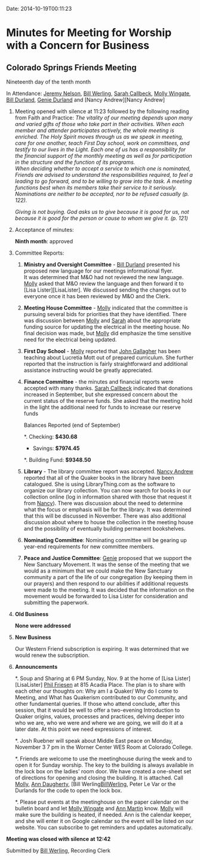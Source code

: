 Date: 2014-10-19T00:11:23


[AnnDaugherty]: /Friends/AnnDaugherty
[AnnGrantMartin]: /Friends/AnnGrantMartin
[BillWerling]: /Friends/BillWerling
[BillDurland]: /Friends/BillDurland
[GenieDurland]: /Friends/GenieDurland
[JeremyNelson]: /Friends/JeremyNelson
[JohnGallagher]: /Friends/JohnGallagher
[NancyAndrew]: /Friends/NancyAndrew
[MollyWingate]: /Friends/MollyWingate
[PhilFriesen]: /Friends/PhilFriesen
[SarahCallbeck]: /Friends/SarahCallbeck

# Minutes for Meeting for Worship with a Concern for Business

## Colorado Springs Friends Meeting

Nineteenth day of the tenth month

In Attendance: [Jeremy Nelson][JeremyNelson], [Bill Werling][BillWerling], 
[Sarah Callbeck][SarahCallbeck], [Molly Wingate][MollyWingate], [Bill Durland][BillDurland], 
[Genie Durland][GenieDurland] and [Nancy Andrew][Nancy Andrew]

1.  Meeting opened with silence at 11:23 followed by the following reading from Faith and
    Practice: *The vitality of our meeting depends upon many and varied gifts of those who 
    take part in their activities. When each member and attender participates actively, the 
    whole meeting is enriched.  The Holy Spirit moves through us as we speak in meeting, 
    care for one another, teach First Day school, work on committees, and testify to our lives 
    in the Light. Each one of us has a responsibility for the financial support of the monthly 
    meeting as well as for participation in the structure and the function of its programs.  
    When deciding whether to accept a service to which one is nominated, Friends are 
    advised to understand the responsibilities required, to feel a leading to go forward, and 
    to be willing to grow into the task. A meeting functions best when its members take their 
    service to it seriously. Nominations are neither to be accepted, nor to be refused casually 
    (p. 122).*

    *Giving is not buying. God asks us to give because it is good for us, not because it is good
    for the person or cause to whom we give it. (p. 121)*

2.  Acceptance of minutes:

    **Ninth month**: approved


3.  Committee Reports:

    1.  **Ministry and Oversight Committee** - [Bill Durland][BillDurland] 
        presented his proposed new language for our meetings informational flyer.  
        It was determined that M&O had not reviewed the new language.  [Molly][MollyWingate] asked 
        that M&O review the language and then forward it to [Lisa Lister][LisaLister].  We 
        discussed sending the changes out to everyone once it has been reviewed by 
        M&O and the Clerk.

    2.  **Meeting House Committee** - [Molly][MollyWingate] indicated that the committee 
        is pursuing several bids for priorities that they have identified.  There was 
        discussion between [Molly][MollyWingate] and [Sarah][SarahCallbeck] about the 
        appropriate funding source for updating the electrical in the meeting house.  No 
        final decision was made, but [Molly][MollyWingate] did emphasize the time sensitive 
        need for the electrical being updated.

    3.  **First Day School** - [Molly][MollyWingate] reported that [John Gallagher][JohnGallagher] 
        has been teaching about Lucretia Mott out of prepared curriculum.  She further reported 
        that the instruction is fairly straightforward and additional assistance instructing would be 
        greatly appreciated.

    4.  **Finance Committee** - the minutes and financial reports were accepted with many
        thanks. [Sarah Callbeck][SarahCallbeck] indicated that donations increased in September, but she 
        expressed concern about the current status of the reserve funds.  She asked that 
        the meeting hold in the light the additional need for funds to increase our reserve 
        funds

        Balances Reported (end of September)

        *.  Checking: **$430.68**

        *   Savings: **$7974.45**

        *.  Building Fund: **$9348.50**

    5.  **Library** - The library committee report was accepted.  [Nancy Andrew][NancyAndrew] 
        reported that all of the Quaker books in the library have been catalogued. She is using 
        LibraryThing.com as the software to organize our library collection. You can now search 
        for books in our collection online (log in information shared with those that request it 
        from [Nancy][NancyAndrew]). There was discussion about the need to determine what the 
        focus or emphasis will be for the library. It was determined that this will be discussed 
        in November. There was also additional discussion about where to house the collection in 
        the meeting house and the possibility of eventually building permanent bookshelves.

    6.  **Nominating Committee**: Nominating committee will be gearing up year-end requirements for 
        new committee members.

    7.  **Peace and Justice Committee**: [Genie][GenieDurland] proposed that we support the New Sanctuary
        Movement.  It was the sense of the meeting that we would as a minimum that we could make the 
        New Sanctuary community a part of the life of our congregation (by keeping them in our 
        prayers) and then respond to our abilities if additional requests were made to the meeting. It was 
        decided that the information on the movement would be forwarded to Lisa Lister for 
        consideration and submitting the paperwork.

4.  **Old Business**

    **None were addressed**

5.  **New Business** 

    Our Western Friend subscription is expiring.  It was determined that we would 
    renew the subscription.

6.  **Announcements**

    *.  Soup and Sharing at 6 PM Sunday, Nov. 9 at the home of [Lisa Lister][LisaLister]
        [Phil Friesen][PhilFriesen] at 815 Acadia Place. The plan is to share with each 
        other our thoughts on: Why am I a Quaker/ Why do I come to Meeting, and What has 
        Quakerism contributed to our Community, and other fundamental queries. If those 
        who attend conclude, after this session, that it would be well to offer a 
        two-evening Introduction to Quaker origins, values, processes and practices, 
        delving deeper into who we are, who we were and where we are going, we will do 
        it at a later date. At this point we need expressions of interest.

    *.  Josh Ruebner will speak about Middle East peace on Monday, November 3
        7 pm in the Worner Center WES Room at Colorado College.

    *.  Friends are welcome to use the meetinghouse during the week and to open it
        for Sunday worship. The key to the building is always available in the lock box on the 
        ladies' room door.  We have created a one-sheet set of directions for opening 
        and closing the building.  It is attached.  Call [Molly][MollyWingate], 
        [Ann Daugherty][AnnDaugherty], [Bill Werling[BillWerling], Peter Le Var or 
        the Durlands for the code to open the lock box.

    *.  Please put events at the meetinghouse on the paper calendar on the bulletin
        board and let [Molly Wingate][MollyWingate] and [Ann Martin][AnnGrantMartin] 
        know.  [Molly][MollyWingate] will make sure the building is 
        heated, if needed.  Ann is the calendar keeper, and she will enter it on Google 
        calendar so the event will be listed on our website.  You can subscribe to get 
        reminders and updates automatically. 

**Meeting was closed with silence at 12:42**

Submitted by [Bill Werling][BillWerling], Recording Clerk
